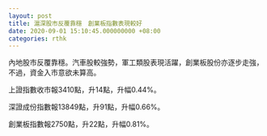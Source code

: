 ```yaml
---
layout: post
title: 滬深股市反覆靠穩　創業板指數表現較好
date: 2020-09-01 15:10:45.000000000 +08:00
categories: rthk
---
```


內地股市反覆靠穩。汽車股較強勢，軍工類股表現活躍，創業板股份亦逐步走強，不過，資金入市意欲未算高。

上證指數收市報3410點，升14點，升幅0.44%。

深證成份指數報13849點，升91點，升幅0.66%。

創業板指數報2750點，升22點，升幅0.81%。

